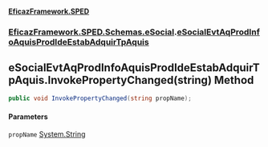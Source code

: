 #### [EficazFramework.SPED](EficazFrameworkSPED.md 'EficazFramework SPED')
### [EficazFramework.SPED.Schemas.eSocial](EficazFramework.SPED.Schemas.eSocial.md 'EficazFramework.SPED.Schemas.eSocial').[eSocialEvtAqProdInfoAquisProdIdeEstabAdquirTpAquis](EficazFramework.SPED.Schemas.eSocial/eSocialEvtAqProdInfoAquisProdIdeEstabAdquirTpAquis.md 'EficazFramework.SPED.Schemas.eSocial.eSocialEvtAqProdInfoAquisProdIdeEstabAdquirTpAquis')

## eSocialEvtAqProdInfoAquisProdIdeEstabAdquirTpAquis.InvokePropertyChanged(string) Method

```csharp
public void InvokePropertyChanged(string propName);
```
#### Parameters

<a name='EficazFramework.SPED.Schemas.eSocial.eSocialEvtAqProdInfoAquisProdIdeEstabAdquirTpAquis.InvokePropertyChanged(string).propName'></a>

`propName` [System.String](https://docs.microsoft.com/en-us/dotnet/api/System.String 'System.String')